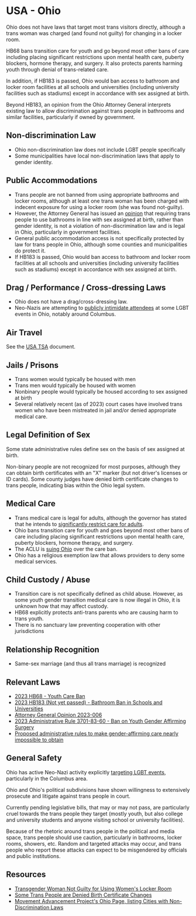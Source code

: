 # USA - Ohio

Ohio does not have laws that target most trans visitors directly,
although a trans woman was charged (and found not guilty) for changing
in a locker room.

HB68 bans transition care for youth and go beyond most other bans of care
including placing significant restrictions upon mental health care,
puberty blockers, hormone therapy, and surgery. It also protects parents
harming youth through denial of trans-related care.

In addition, if HB183 is passed, Ohio would ban access to bathroom
and locker room facilities at all schools and universities (including
university facilities such as stadiums) except in accordance with sex
assigned at birth.

Beyond HB183, an opinion from the Ohio Attorney General interprets
existing law to allow discrimination against trans people in bathrooms
and similar facilities, particularly if owned by government.

## Non-discrimination Law

 * Ohio non-discrimination law does not include LGBT people specifically
 * Some municipalities have local non-discrimination laws that apply to
   gender identity.

## Public Accommodations

 * Trans people are not banned from using appropriate bathrooms and locker
   rooms, although at least one trans woman has been charged with
   indecent exposure for using a locker room (she was found not-guilty).
 * However, the Attorney General has issued an
   [opinion](https://www.ohioattorneygeneral.gov/getattachment/f10767a2-2cf3-4844-b943-90a503dc4c52/2023-006.aspx)
   that requiring trans people to use bathrooms in line with sex
   assigned at birth, rather than gender identity, is not a violation of
   non-discrimination law and is legal in Ohio, particularly in
   government facilities.
 * General public accommodation access is not specifically protected by law
   for trans people in Ohio, although some counties and municipalities
   do protect it.
 * If HB183 is passed, Ohio would ban access to bathroom
   and locker room facilities at all schools and universities (including
   university facilities such as stadiums) except in accordance with sex
   assigned at birth.

## Drag / Performance / Cross-dressing Laws

 * Ohio does not have a drag/cross-dressing law.
 * Neo-Nazis are attempting to [publicly intimidate
   attendees](https://www.dispatch.com/story/news/state/2023/09/11/neo-nazi-blood-tribe-claims-it-has-launched-an-ohio-chapter/70602182007/)
   at some LGBT events in Ohio, notably around Columbus.

## Air Travel

See the [USA TSA](notes/tsa.md) document.

## Jails / Prisons

 * Trans women would typically be housed with men
 * Trans men would typically be housed with women
 * Nonbinary people would typically be housed according to sex
   assigned at birth
 * Several relatively recent (as of 2023) court cases have involved
   trans women who have been mistreated in jail and/or denied
   appropriate medical care.

## Legal Definition of Sex

Some state administrative rules define sex on the basis of sex assigned at
birth.

Non-binary people are not recognized for most purposes, although they
can obtain birth certificates with an "X" marker (but not driver's
licenses or ID cards). Some county judges have denied birth certificate
changes to trans people, indicating bias within the Ohio legal system.

## Medical Care

 * Trans medical care is legal for adults, although the governor has
   stated that he intends to [significantly restrict care for
   adults](https://odh.ohio.gov/wps/wcm/connect/gov/9b217d95-bcc9-483f-8771-f4786bb93b56/Post+for+Public+Comment+3%2C+59%2C+83.pdf?MOD=AJPERES&CONVERT_TO=url&CACHEID=ROOTWORKSPACE.Z18_79GCH8013HMOA06A2E16IV2082-9b217d95-bcc9-483f-8771-f4786bb93b56-oPsE9DG).
 * Ohio bans transition care for youth and goes beyond most other bans of
   care including placing significant restrictions upon mental health
   care, puberty blockers, hormone therapy, and surgery.
 * The ACLU is [suing
   Ohio](https://www.acluohio.org/en/press-releases/aclu-ohio-preparing-lawsuit-challenging-hb-68)
   over the care ban.
 * Ohio has a religious exemption law that allows providers to deny some
   medical services.

## Child Custody / Abuse

 * Transition care is not specifically defined as child abuse. However,
   as some youth gender transition medical care is now illegal in Ohio,
   it is unknown how that may affect custody.
 * HB68 explicitly protects anti-trans parents who are causing harm to
   trans youth.
 * There is no sanctuary law preventing cooperation with other
   jurisdictions
 
## Relationship Recognition

 * Same-sex marriage (and thus all trans marriage) is recognized

## Relevant Laws

 * [2023 HB68 - Youth Care Ban](https://www.legislature.ohio.gov/legislation/135/hb68)
 * [2023 HB183 (Not yet passed) - Bathroom Ban in Schools and Universities](https://www.legislature.ohio.gov/legislation/135/hb183)
 * [Attorney General Opinion 2023-006](https://www.ohioattorneygeneral.gov/getattachment/f10767a2-2cf3-4844-b943-90a503dc4c52/2023-006.aspx)
 * [2023 Administrative Rule 3701-83-60 - Ban on Youth Gender Affirming Surgery](https://www.registerofohio.state.oh.us/pdfs/3701/0/83/3701-83-60_PH_EM_NE_RU_20240105_1308.pdf)
 * [Proposed administrative rules to make gender-affirming care nearly impossible to obtain](https://odh.ohio.gov/wps/wcm/connect/gov/9b217d95-bcc9-483f-8771-f4786bb93b56/Post+for+Public+Comment+3%2C+59%2C+83.pdf?MOD=AJPERES&CONVERT_TO=url&CACHEID=ROOTWORKSPACE.Z18_79GCH8013HMOA06A2E16IV2082-9b217d95-bcc9-483f-8771-f4786bb93b56-oPsE9DG)

## General Safety

Ohio has active Neo-Nazi activity explicitly [targeting LGBT
events](https://www.dispatch.com/story/news/state/2023/09/11/neo-nazi-blood-tribe-claims-it-has-launched-an-ohio-chapter/70602182007/),
particularly in the Columbus area.

Ohio and Ohio's political subdivisions have shown willingness to
extensively prosecute and litigate against trans people in court.

Currently pending legislative bills, that may or may not pass, are
particularly cruel towards the trans people they target (mostly youth,
but also college and university students and anyone visiting school or
university facilities).

Because of the rhetoric around trans people in the political and media
space, trans people should use caution, particularly in bathrooms,
locker rooms, showers, etc.  Random and targeted attacks may occur, and
trans people who report these attacks can expect to be misgendered by
officials and public institutions.

## Resources

 * [Transgender Woman Not Guilty for Using Women's Locker Room](https://www.advocate.com/news/transgender-woman-locker-not-guilty)
 * [Some Trans People are Denied Birth Certificate Changes](https://www.news5cleveland.com/news/politics/ohio-politics/birth-certificate-gender-changes-for-trans-ohioans-are-at-discretion-of-judges-in-each-county)
 * [Movement Advancement Project's Ohio Page, listing Cities with Non-Discrimination Laws](https://www.lgbtmap.org/equality_maps/profile_state/OH)
